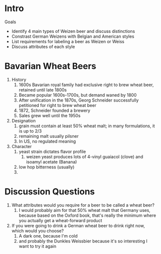 # Intro
Goals
- Identify 4 main types of Weizen beer and discuss distinctions
- Constrast German Weizens with Belgian and American styles
- List requirements for labeling a beer as Weizen or Weiss
- Discuss attributes of each style

# Bavarian Wheat Beers
1. History
	1. 1600s Bavarian royal family had exclusive right to brew wheat beer, retained until late 1800s
	2. Became popular 1600s-1700s, but demand waned by 1800
	3. After unification in the 1870s, Georg Schneider successfully petitioned for right to brew wheat beer
	4. 1872, Schneider founded a brewery
	5. Sales grew well until the 1950s
2. Designation
	1. grain must contain at least 50% wheat malt; in many formulations, it is up to 2/3
	2. remaining malt usually pilsner
	3. In US, no regulated meaning
3. Character
	1. yeast strain dictates flavor profile
		1. weizen yeast produces lots of 4-vinyl guaiacol (clove) and isoamyl acetate (Banana)
	2. low hop bitterness (usually)
	3. 

# Discussion Questions
1. What attributes would you require for a beer to be called a wheat beer?
	1. I would probably aim for that 50% wheat malt that Germany uses, because based on the Oxford book, that's really the minimum where you actually get a wheat-forward product
2. If you were going to drink a German wheat beer to drink right now, which would you choose?
	1. A dark one, because I'm cold
	2. and probably the Dunkles Weissbier because it's so interesting I want to try it again